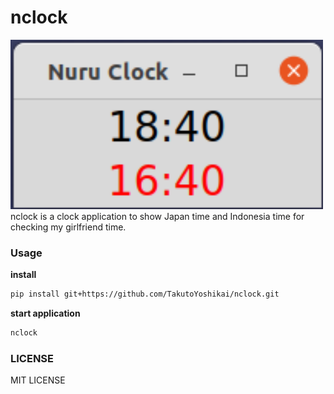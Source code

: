 # nclock
<img src="./nclock.png" width="500">
nclock is a clock application to show Japan time and Indonesia time for checking my girlfriend time. 

### Usage
**install**
```bash
pip install git+https://github.com/TakutoYoshikai/nclock.git
```
**start application**
```bash
nclock
```

### LICENSE
MIT LICENSE
